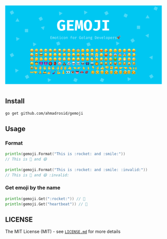 ![](/gemoji.png)

<h1></h1>

## Install
```bash
go get github.com/ahmadrosid/gemoji
```

## Usage

### Format
```go
println(gemoji.Format("This is :rocket: and :smile:"))
// This is 🚀 and 😄

println(gemoji.Format("This is :rocket: and :smile: :invalid:"))
// This is 🚀 and 😄 :invalid:
```

### Get emoji by the name
```go
println(gemoji.Get(":rocket:")) // 🚀
println(gemoji.Get("heartbeat")) // 💓
```

## LICENSE
The MIT License (MIT) - see [`LICENSE.md`](https://github.com/ahmadrosid/gemoji/blob/master/LICENSE.md) for more details
